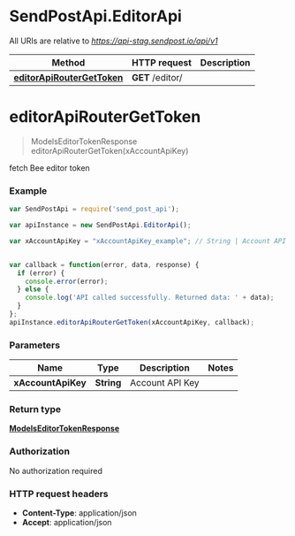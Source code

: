 # SendPostApi.EditorApi

All URIs are relative to *https://api-stag.sendpost.io/api/v1*

Method | HTTP request | Description
------------- | ------------- | -------------
[**editorApiRouterGetToken**](EditorApi.md#editorApiRouterGetToken) | **GET** /editor/ | 


<a name="editorApiRouterGetToken"></a>
# **editorApiRouterGetToken**
> ModelsEditorTokenResponse editorApiRouterGetToken(xAccountApiKey)



fetch Bee editor token

### Example
```javascript
var SendPostApi = require('send_post_api');

var apiInstance = new SendPostApi.EditorApi();

var xAccountApiKey = "xAccountApiKey_example"; // String | Account API Key


var callback = function(error, data, response) {
  if (error) {
    console.error(error);
  } else {
    console.log('API called successfully. Returned data: ' + data);
  }
};
apiInstance.editorApiRouterGetToken(xAccountApiKey, callback);
```

### Parameters

Name | Type | Description  | Notes
------------- | ------------- | ------------- | -------------
 **xAccountApiKey** | **String**| Account API Key | 

### Return type

[**ModelsEditorTokenResponse**](ModelsEditorTokenResponse.md)

### Authorization

No authorization required

### HTTP request headers

 - **Content-Type**: application/json
 - **Accept**: application/json

